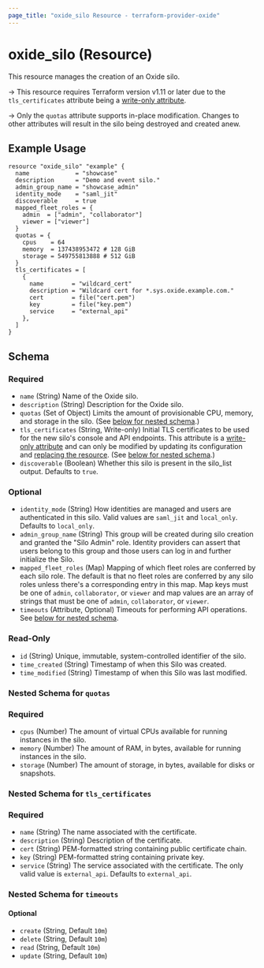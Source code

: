 ```yaml
---
page_title: "oxide_silo Resource - terraform-provider-oxide"
---
```


# oxide_silo (Resource)

This resource manages the creation of an Oxide silo.

-> This resource requires Terraform version v1.11 or later due to the
`tls_certificates` attribute being a
[write-only attribute](https://developer.hashicorp.com/terraform/plugin/framework/resources/write-only-arguments).

-> Only the `quotas` attribute supports in-place modification. Changes to other
attributes will result in the silo being destroyed and created anew.

## Example Usage

```hcl
resource "oxide_silo" "example" {
  name             = "showcase"
  description      = "Demo and event silo."
  admin_group_name = "showcase_admin"
  identity_mode    = "saml_jit"
  discoverable     = true
  mapped_fleet_roles = {
    admin  = ["admin", "collaborator"]
    viewer = ["viewer"]
  }
  quotas = {
    cpus    = 64
    memory  = 137438953472 # 128 GiB
    storage = 549755813888 # 512 GiB
  }
  tls_certificates = [
    {
      name        = "wildcard_cert"
      description = "Wildcard cert for *.sys.oxide.example.com."
      cert        = file("cert.pem")
      key         = file("key.pem")
      service     = "external_api"
    },
  ]
}
```

## Schema

### Required

- `name` (String) Name of the Oxide silo.
- `description` (String) Description for the Oxide silo.
- `quotas` (Set of Object) Limits the amount of provisionable CPU, memory, and storage in the silo. (See [below for nested schema](#nestedatt--quotas).)
- `tls_certificates` (String, Write-only) Initial TLS certificates to be used for the new silo's console and API endpoints. This attribute is a [write-only attribute](https://developer.hashicorp.com/terraform/plugin/framework/resources/write-only-arguments) and can only be modified by updating its configuration and [replacing the resource](https://developer.hashicorp.com/terraform/cli/state/taint). (See [below for nested schema](#nestedatt--tls).)
- `discoverable` (Boolean) Whether this silo is present in the silo_list output. Defaults to `true`.

### Optional

- `identity_mode` (String) How identities are managed and users are authenticated in this silo. Valid values are `saml_jit` and `local_only`. Defaults to `local_only`.
- `admin_group_name` (String) This group will be created during silo creation and granted the "Silo Admin" role. Identity providers can assert that users belong to this group and those users can log in and further initialize the Silo.
- `mapped_fleet_roles` (Map) Mapping of which fleet roles are conferred by each silo role. The default is that no fleet roles are conferred by any silo roles unless there's a corresponding entry in this map. Map keys must be one of `admin`, `collaborator`, or `viewer` and map values are an array of strings that must be one of `admin`, `collaborator`, or `viewer`.
- `timeouts` (Attribute, Optional) Timeouts for performing API operations. See [below for nested schema](#nestedatt--timeouts).

### Read-Only

- `id` (String) Unique, immutable, system-controlled identifier of the silo.
- `time_created` (String) Timestamp of when this Silo was created.
- `time_modified` (String) Timestamp of when this Silo was last modified.

<a id="nestedatt--quotas"></a>

### Nested Schema for `quotas`

### Required

- `cpus` (Number) The amount of virtual CPUs available for running instances in the silo.
- `memory` (Number) The amount of RAM, in bytes, available for running instances in the silo.
- `storage` (Number) The amount of storage, in bytes, available for disks or snapshots.

<a id="nestedatt--tls"></a>

### Nested Schema for `tls_certificates`

### Required

- `name` (String) The name associated with the certificate.
- `description` (String) Description of the certificate.
- `cert` (String) PEM-formatted string containing public certificate chain.
- `key` (String) PEM-formatted string containing private key.
- `service` (String) The service associated with the certificate. The only valid value is `external_api`. Defaults to `external_api`.

<a id="nestedatt--timeouts"></a>

### Nested Schema for `timeouts`

#### Optional

- `create` (String, Default `10m`)
- `delete` (String, Default `10m`)
- `read` (String, Default `10m`)
- `update` (String, Default `10m`)
